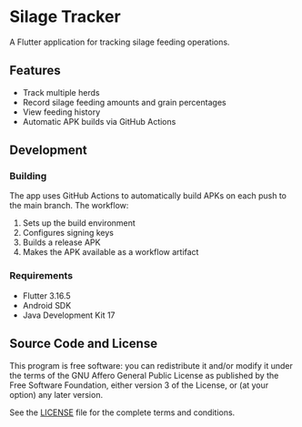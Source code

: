 # Silage Tracker

A Flutter application for tracking silage feeding operations.

## Features

- Track multiple herds
- Record silage feeding amounts and grain percentages
- View feeding history
- Automatic APK builds via GitHub Actions

## Development

### Building

The app uses GitHub Actions to automatically build APKs on each push to the main branch. The workflow:
1. Sets up the build environment
2. Configures signing keys
3. Builds a release APK
4. Makes the APK available as a workflow artifact

### Requirements

- Flutter 3.16.5
- Android SDK
- Java Development Kit 17

## Source Code and License

This program is free software: you can redistribute it and/or modify it under the terms of the GNU Affero General Public License as published by the Free Software Foundation, either version 3 of the License, or (at your option) any later version.

See the [LICENSE](LICENSE) file for the complete terms and conditions.
